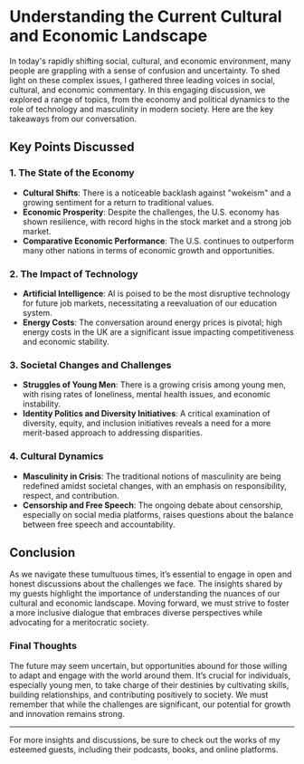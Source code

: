 # Understanding the Current Cultural and Economic Landscape

In today's rapidly shifting social, cultural, and economic environment, many people are grappling with a sense of confusion and uncertainty. To shed light on these complex issues, I gathered three leading voices in social, cultural, and economic commentary. In this engaging discussion, we explored a range of topics, from the economy and political dynamics to the role of technology and masculinity in modern society. Here are the key takeaways from our conversation.

## Key Points Discussed

### 1. The State of the Economy
- **Cultural Shifts**: There is a noticeable backlash against "wokeism" and a growing sentiment for a return to traditional values.
- **Economic Prosperity**: Despite the challenges, the U.S. economy has shown resilience, with record highs in the stock market and a strong job market.
- **Comparative Economic Performance**: The U.S. continues to outperform many other nations in terms of economic growth and opportunities.

### 2. The Impact of Technology
- **Artificial Intelligence**: AI is poised to be the most disruptive technology for future job markets, necessitating a reevaluation of our education system.
- **Energy Costs**: The conversation around energy prices is pivotal; high energy costs in the UK are a significant issue impacting competitiveness and economic stability.

### 3. Societal Changes and Challenges
- **Struggles of Young Men**: There is a growing crisis among young men, with rising rates of loneliness, mental health issues, and economic instability.
- **Identity Politics and Diversity Initiatives**: A critical examination of diversity, equity, and inclusion initiatives reveals a need for a more merit-based approach to addressing disparities.

### 4. Cultural Dynamics
- **Masculinity in Crisis**: The traditional notions of masculinity are being redefined amidst societal changes, with an emphasis on responsibility, respect, and contribution.
- **Censorship and Free Speech**: The ongoing debate about censorship, especially on social media platforms, raises questions about the balance between free speech and accountability.

## Conclusion

As we navigate these tumultuous times, it’s essential to engage in open and honest discussions about the challenges we face. The insights shared by my guests highlight the importance of understanding the nuances of our cultural and economic landscape. Moving forward, we must strive to foster a more inclusive dialogue that embraces diverse perspectives while advocating for a meritocratic society.

### Final Thoughts
The future may seem uncertain, but opportunities abound for those willing to adapt and engage with the world around them. It’s crucial for individuals, especially young men, to take charge of their destinies by cultivating skills, building relationships, and contributing positively to society. We must remember that while the challenges are significant, our potential for growth and innovation remains strong.

---

For more insights and discussions, be sure to check out the works of my esteemed guests, including their podcasts, books, and online platforms.